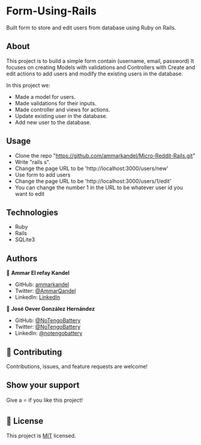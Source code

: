 # Form-Using-Rails

Built form to store and edit users from database using Ruby on Rails.

## About

This project is to build a simple form contain (username, email, password)
It focuses on creating Models with validations and Controllers with Create and edit actions to add users and modify the existing users in the database.

In this project we:

- Made a model for users.
- Made validations for their inputs.
- Made controller and views for actions.
- Update existing user in the database.
- Add new user to the database.

## Usage

- Clone the repo "https://github.com/ammarkandel/Micro-Reddit-Rails.git"
- Write "rails s".
- Change the page URL to be 'http://localhost:3000/users/new'
- Use form to add users
- Change the page URL to be 'http://localhost:3000/users/1/edit'
- You can change the number 1 in the URL to be whatever user id you want to edit

## Technologies

- Ruby
- Rails
- SQLite3

## Authors

👤 **Ammar El refay Kandel**

- GitHub: [ammarkandel](https://github.com/ammarkandel)
- Twitter: [@AmmarQandel](https://twitter.com/AmmarQandel)
- LinkedIn: [LinkedIn](https://www.linkedin.com/in/ammar-kandel-7b4100193/)

👤 **José Oever González Hernández**

- GitHub: [@NoTengoBattery](https://github.com/NoTengoBattery/)
- Twitter: [@NoTengoBattery](https://twitter.com/NoTengoBattery)
- LinkedIn: [@notengobattery](https://www.linkedin.com/in/notengobattery/)

## 🤝 Contributing

Contributions, issues, and feature requests are welcome!

## Show your support

Give a ⭐️ if you like this project!

## 📝 License

This project is [MIT](LICENSE) licensed.
